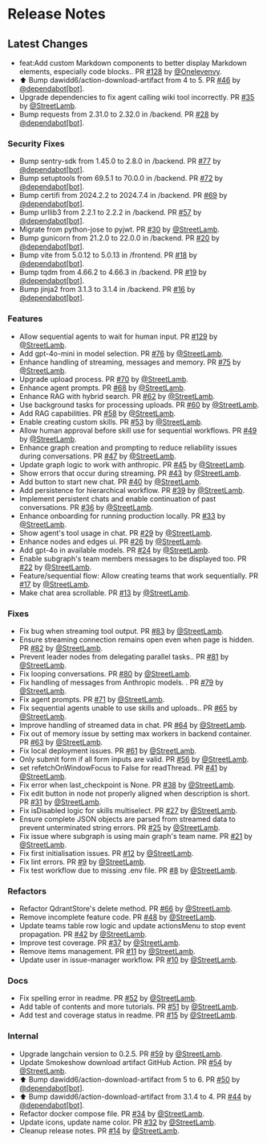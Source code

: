 # Release Notes

## Latest Changes

* feat:Add custom Markdown components to better display Markdown elements, especially code blocks.. PR [#128](https://github.com/StreetLamb/tribe/pull/128) by [@Onelevenvy](https://github.com/Onelevenvy).
* ⬆ Bump dawidd6/action-download-artifact from 4 to 5. PR [#46](https://github.com/StreetLamb/tribe/pull/46) by [@dependabot[bot]](https://github.com/apps/dependabot).
* Upgrade dependencies to fix agent calling wiki tool incorrectly. PR [#35](https://github.com/StreetLamb/tribe/pull/35) by [@StreetLamb](https://github.com/StreetLamb).
* Bump requests from 2.31.0 to 2.32.0 in /backend. PR [#28](https://github.com/StreetLamb/tribe/pull/28) by [@dependabot[bot]](https://github.com/apps/dependabot).

### Security Fixes

* Bump sentry-sdk from 1.45.0 to 2.8.0 in /backend. PR [#77](https://github.com/StreetLamb/tribe/pull/77) by [@dependabot[bot]](https://github.com/apps/dependabot).
* Bump setuptools from 69.5.1 to 70.0.0 in /backend. PR [#72](https://github.com/StreetLamb/tribe/pull/72) by [@dependabot[bot]](https://github.com/apps/dependabot).
* Bump certifi from 2024.2.2 to 2024.7.4 in /backend. PR [#69](https://github.com/StreetLamb/tribe/pull/69) by [@dependabot[bot]](https://github.com/apps/dependabot).
* Bump urllib3 from 2.2.1 to 2.2.2 in /backend. PR [#57](https://github.com/StreetLamb/tribe/pull/57) by [@dependabot[bot]](https://github.com/apps/dependabot).
* Migrate from python-jose to pyjwt. PR [#30](https://github.com/StreetLamb/tribe/pull/30) by [@StreetLamb](https://github.com/StreetLamb).
* Bump gunicorn from 21.2.0 to 22.0.0 in /backend. PR [#20](https://github.com/StreetLamb/tribe/pull/20) by [@dependabot[bot]](https://github.com/apps/dependabot).
* Bump vite from 5.0.12 to 5.0.13 in /frontend. PR [#18](https://github.com/StreetLamb/tribe/pull/18) by [@dependabot[bot]](https://github.com/apps/dependabot).
* Bump tqdm from 4.66.2 to 4.66.3 in /backend. PR [#19](https://github.com/StreetLamb/tribe/pull/19) by [@dependabot[bot]](https://github.com/apps/dependabot).
* Bump jinja2 from 3.1.3 to 3.1.4 in /backend. PR [#16](https://github.com/StreetLamb/tribe/pull/16) by [@dependabot[bot]](https://github.com/apps/dependabot).

### Features

* Allow sequential agents to wait for human input. PR [#129](https://github.com/StreetLamb/tribe/pull/129) by [@StreetLamb](https://github.com/StreetLamb).
* Add gpt-4o-mini in model selection. PR [#76](https://github.com/StreetLamb/tribe/pull/76) by [@StreetLamb](https://github.com/StreetLamb).
* Enhance handling of streaming, messages and memory. PR [#75](https://github.com/StreetLamb/tribe/pull/75) by [@StreetLamb](https://github.com/StreetLamb).
* Upgrade upload process. PR [#70](https://github.com/StreetLamb/tribe/pull/70) by [@StreetLamb](https://github.com/StreetLamb).
* Enhance agent prompts. PR [#68](https://github.com/StreetLamb/tribe/pull/68) by [@StreetLamb](https://github.com/StreetLamb).
* Enhance RAG with hybrid search. PR [#62](https://github.com/StreetLamb/tribe/pull/62) by [@StreetLamb](https://github.com/StreetLamb).
* Use background tasks for processing uploads. PR [#60](https://github.com/StreetLamb/tribe/pull/60) by [@StreetLamb](https://github.com/StreetLamb).
* Add RAG capabilities. PR [#58](https://github.com/StreetLamb/tribe/pull/58) by [@StreetLamb](https://github.com/StreetLamb).
* Enable creating custom skills. PR [#53](https://github.com/StreetLamb/tribe/pull/53) by [@StreetLamb](https://github.com/StreetLamb).
* Allow human approval before skill use for sequential workflows. PR [#49](https://github.com/StreetLamb/tribe/pull/49) by [@StreetLamb](https://github.com/StreetLamb).
* Enhance graph creation and prompting to reduce reliability issues during conversations. PR [#47](https://github.com/StreetLamb/tribe/pull/47) by [@StreetLamb](https://github.com/StreetLamb).
* Update graph logic to work with anthropic. PR [#45](https://github.com/StreetLamb/tribe/pull/45) by [@StreetLamb](https://github.com/StreetLamb).
* Show errors that occur during streaming. PR [#43](https://github.com/StreetLamb/tribe/pull/43) by [@StreetLamb](https://github.com/StreetLamb).
* Add button to start new chat. PR [#40](https://github.com/StreetLamb/tribe/pull/40) by [@StreetLamb](https://github.com/StreetLamb).
* Add persistence for hierarchical workflow. PR [#39](https://github.com/StreetLamb/tribe/pull/39) by [@StreetLamb](https://github.com/StreetLamb).
* Implement persistent chats and enable continuation of past conversations. PR [#36](https://github.com/StreetLamb/tribe/pull/36) by [@StreetLamb](https://github.com/StreetLamb).
* Enhance onboarding for running production locally. PR [#33](https://github.com/StreetLamb/tribe/pull/33) by [@StreetLamb](https://github.com/StreetLamb).
* Show agent's tool usage in chat. PR [#29](https://github.com/StreetLamb/tribe/pull/29) by [@StreetLamb](https://github.com/StreetLamb).
* Enhance nodes and edges ui. PR [#26](https://github.com/StreetLamb/tribe/pull/26) by [@StreetLamb](https://github.com/StreetLamb).
* Add gpt-4o in available models. PR [#24](https://github.com/StreetLamb/tribe/pull/24) by [@StreetLamb](https://github.com/StreetLamb).
* Enable subgraph's team members messages to be displayed too. PR [#22](https://github.com/StreetLamb/tribe/pull/22) by [@StreetLamb](https://github.com/StreetLamb).
* Feature/sequential flow: Allow creating teams that work sequentially. PR [#17](https://github.com/StreetLamb/tribe/pull/17) by [@StreetLamb](https://github.com/StreetLamb).
* Make chat area scrollable. PR [#13](https://github.com/StreetLamb/tribe/pull/13) by [@StreetLamb](https://github.com/StreetLamb).

### Fixes

* Fix bug when streaming tool output. PR [#83](https://github.com/StreetLamb/tribe/pull/83) by [@StreetLamb](https://github.com/StreetLamb).
* Ensure streaming connection remains open even when page is hidden. PR [#82](https://github.com/StreetLamb/tribe/pull/82) by [@StreetLamb](https://github.com/StreetLamb).
* Prevent leader nodes from delegating parallel tasks.. PR [#81](https://github.com/StreetLamb/tribe/pull/81) by [@StreetLamb](https://github.com/StreetLamb).
* Fix looping conversations. PR [#80](https://github.com/StreetLamb/tribe/pull/80) by [@StreetLamb](https://github.com/StreetLamb).
* Fix handling of messages from Anthropic models. . PR [#79](https://github.com/StreetLamb/tribe/pull/79) by [@StreetLamb](https://github.com/StreetLamb).
* Fix agent prompts. PR [#71](https://github.com/StreetLamb/tribe/pull/71) by [@StreetLamb](https://github.com/StreetLamb).
* Fix sequential agents unable to use skills and uploads.. PR [#65](https://github.com/StreetLamb/tribe/pull/65) by [@StreetLamb](https://github.com/StreetLamb).
* Improve handling of streamed data in chat. PR [#64](https://github.com/StreetLamb/tribe/pull/64) by [@StreetLamb](https://github.com/StreetLamb).
* Fix out of memory issue by setting max workers in backend container. PR [#63](https://github.com/StreetLamb/tribe/pull/63) by [@StreetLamb](https://github.com/StreetLamb).
* Fix local deployment issues. PR [#61](https://github.com/StreetLamb/tribe/pull/61) by [@StreetLamb](https://github.com/StreetLamb).
* Only submit form if all form inputs are valid. PR [#56](https://github.com/StreetLamb/tribe/pull/56) by [@StreetLamb](https://github.com/StreetLamb).
* set refetchOnWindowFocus to False for readThread. PR [#41](https://github.com/StreetLamb/tribe/pull/41) by [@StreetLamb](https://github.com/StreetLamb).
* Fix error when last_checkpoint is None. PR [#38](https://github.com/StreetLamb/tribe/pull/38) by [@StreetLamb](https://github.com/StreetLamb).
* Fix edit button in node not properly aligned when description is short. PR [#31](https://github.com/StreetLamb/tribe/pull/31) by [@StreetLamb](https://github.com/StreetLamb).
* Fix isDisabled logic for skills multiselect. PR [#27](https://github.com/StreetLamb/tribe/pull/27) by [@StreetLamb](https://github.com/StreetLamb).
* Ensure complete JSON objects are parsed from streamed data to prevent unterminated string errors. PR [#25](https://github.com/StreetLamb/tribe/pull/25) by [@StreetLamb](https://github.com/StreetLamb).
* Fix issue where subgraph is using main graph's team name. PR [#21](https://github.com/StreetLamb/tribe/pull/21) by [@StreetLamb](https://github.com/StreetLamb).
* Fix first initialisation issues. PR [#12](https://github.com/StreetLamb/tribe/pull/12) by [@StreetLamb](https://github.com/StreetLamb).
* Fix lint errors. PR [#9](https://github.com/StreetLamb/tribe/pull/9) by [@StreetLamb](https://github.com/StreetLamb).
* Fix test workflow due to missing .env file. PR [#8](https://github.com/StreetLamb/tribe/pull/8) by [@StreetLamb](https://github.com/StreetLamb).

### Refactors

* Refactor QdrantStore's delete method. PR [#66](https://github.com/StreetLamb/tribe/pull/66) by [@StreetLamb](https://github.com/StreetLamb).
* Remove incomplete feature code. PR [#48](https://github.com/StreetLamb/tribe/pull/48) by [@StreetLamb](https://github.com/StreetLamb).
* Update teams table row logic and update actionsMenu to stop event propagation. PR [#42](https://github.com/StreetLamb/tribe/pull/42) by [@StreetLamb](https://github.com/StreetLamb).
* Improve test coverage. PR [#37](https://github.com/StreetLamb/tribe/pull/37) by [@StreetLamb](https://github.com/StreetLamb).
* Remove items management. PR [#11](https://github.com/StreetLamb/tribe/pull/11) by [@StreetLamb](https://github.com/StreetLamb).
* Update user in issue-manager workflow. PR [#10](https://github.com/StreetLamb/tribe/pull/10) by [@StreetLamb](https://github.com/StreetLamb).

### Docs

* Fix spelling error in readme. PR [#52](https://github.com/StreetLamb/tribe/pull/52) by [@StreetLamb](https://github.com/StreetLamb).
* Add table of contents and more tutorials. PR [#51](https://github.com/StreetLamb/tribe/pull/51) by [@StreetLamb](https://github.com/StreetLamb).
* Add test and coverage status in readme. PR [#15](https://github.com/StreetLamb/tribe/pull/15) by [@StreetLamb](https://github.com/StreetLamb).

### Internal

* Upgrade langchain version to 0.2.5. PR [#59](https://github.com/StreetLamb/tribe/pull/59) by [@StreetLamb](https://github.com/StreetLamb).
* Update Smokeshow download artifact GitHub Action. PR [#54](https://github.com/StreetLamb/tribe/pull/54) by [@StreetLamb](https://github.com/StreetLamb).
* ⬆ Bump dawidd6/action-download-artifact from 5 to 6. PR [#50](https://github.com/StreetLamb/tribe/pull/50) by [@dependabot[bot]](https://github.com/apps/dependabot).
* ⬆ Bump dawidd6/action-download-artifact from 3.1.4 to 4. PR [#44](https://github.com/StreetLamb/tribe/pull/44) by [@dependabot[bot]](https://github.com/apps/dependabot).
* Refactor docker compose file. PR [#34](https://github.com/StreetLamb/tribe/pull/34) by [@StreetLamb](https://github.com/StreetLamb).
* Update icons, update name color. PR [#32](https://github.com/StreetLamb/tribe/pull/32) by [@StreetLamb](https://github.com/StreetLamb).
* Cleanup release notes. PR [#14](https://github.com/StreetLamb/tribe/pull/14) by [@StreetLamb](https://github.com/StreetLamb).
